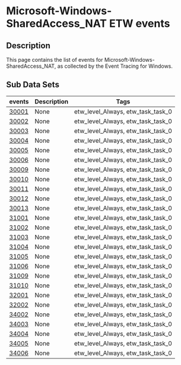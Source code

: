 # Microsoft-Windows-SharedAccess_NAT ETW events

## Description
This page contains the list of events for Microsoft-Windows-SharedAccess_NAT, as collected by the Event Tracing for Windows.

## Sub Data Sets
|events|Description|Tags|
|---|---|---|
|[30001](events/event-30001.md)|None|etw_level_Always, etw_task_task_0|
|[30002](events/event-30002.md)|None|etw_level_Always, etw_task_task_0|
|[30003](events/event-30003.md)|None|etw_level_Always, etw_task_task_0|
|[30004](events/event-30004.md)|None|etw_level_Always, etw_task_task_0|
|[30005](events/event-30005.md)|None|etw_level_Always, etw_task_task_0|
|[30006](events/event-30006.md)|None|etw_level_Always, etw_task_task_0|
|[30009](events/event-30009.md)|None|etw_level_Always, etw_task_task_0|
|[30010](events/event-30010.md)|None|etw_level_Always, etw_task_task_0|
|[30011](events/event-30011.md)|None|etw_level_Always, etw_task_task_0|
|[30012](events/event-30012.md)|None|etw_level_Always, etw_task_task_0|
|[30013](events/event-30013.md)|None|etw_level_Always, etw_task_task_0|
|[31001](events/event-31001.md)|None|etw_level_Always, etw_task_task_0|
|[31002](events/event-31002.md)|None|etw_level_Always, etw_task_task_0|
|[31003](events/event-31003.md)|None|etw_level_Always, etw_task_task_0|
|[31004](events/event-31004.md)|None|etw_level_Always, etw_task_task_0|
|[31005](events/event-31005.md)|None|etw_level_Always, etw_task_task_0|
|[31006](events/event-31006.md)|None|etw_level_Always, etw_task_task_0|
|[31009](events/event-31009.md)|None|etw_level_Always, etw_task_task_0|
|[31010](events/event-31010.md)|None|etw_level_Always, etw_task_task_0|
|[32001](events/event-32001.md)|None|etw_level_Always, etw_task_task_0|
|[32002](events/event-32002.md)|None|etw_level_Always, etw_task_task_0|
|[34002](events/event-34002.md)|None|etw_level_Always, etw_task_task_0|
|[34003](events/event-34003.md)|None|etw_level_Always, etw_task_task_0|
|[34004](events/event-34004.md)|None|etw_level_Always, etw_task_task_0|
|[34005](events/event-34005.md)|None|etw_level_Always, etw_task_task_0|
|[34006](events/event-34006.md)|None|etw_level_Always, etw_task_task_0|
